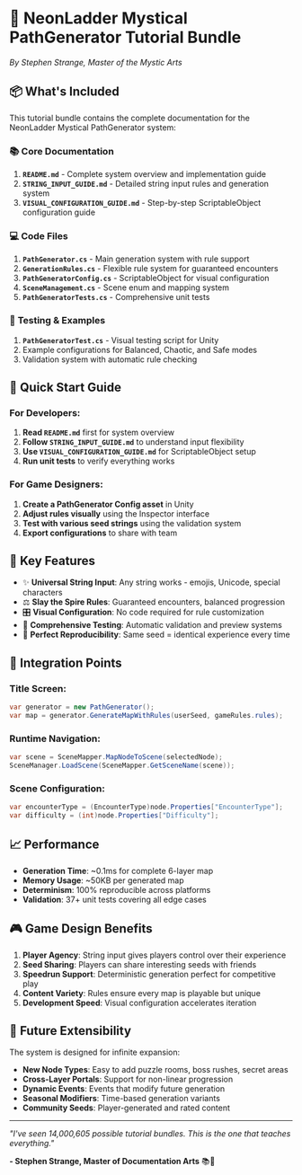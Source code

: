 # 🔮 NeonLadder Mystical PathGenerator Tutorial Bundle
*By Stephen Strange, Master of the Mystic Arts*

## 📦 What's Included

This tutorial bundle contains the complete documentation for the NeonLadder Mystical PathGenerator system:

### 📚 **Core Documentation**
1. **`README.md`** - Complete system overview and implementation guide
2. **`STRING_INPUT_GUIDE.md`** - Detailed string input rules and generation system  
3. **`VISUAL_CONFIGURATION_GUIDE.md`** - Step-by-step ScriptableObject configuration guide

### 💻 **Code Files**
1. **`PathGenerator.cs`** - Main generation system with rule support
2. **`GenerationRules.cs`** - Flexible rule system for guaranteed encounters
3. **`PathGeneratorConfig.cs`** - ScriptableObject for visual configuration
4. **`SceneManagement.cs`** - Scene enum and mapping system
5. **`PathGeneratorTests.cs`** - Comprehensive unit tests

### 🧪 **Testing & Examples**
1. **`PathGeneratorTest.cs`** - Visual testing script for Unity
2. Example configurations for Balanced, Chaotic, and Safe modes
3. Validation system with automatic rule checking

## 🚀 Quick Start Guide

### For Developers:
1. **Read `README.md`** first for system overview
2. **Follow `STRING_INPUT_GUIDE.md`** to understand input flexibility
3. **Use `VISUAL_CONFIGURATION_GUIDE.md`** for ScriptableObject setup
4. **Run unit tests** to verify everything works

### For Game Designers:
1. **Create a PathGenerator Config asset** in Unity
2. **Adjust rules visually** using the Inspector interface  
3. **Test with various seed strings** using the validation system
4. **Export configurations** to share with team

## 🎯 Key Features

- ✨ **Universal String Input**: Any string works - emojis, Unicode, special characters
- ⚖️ **Slay the Spire Rules**: Guaranteed encounters, balanced progression
- 🎛️ **Visual Configuration**: No code required for rule customization
- 🧪 **Comprehensive Testing**: Automatic validation and preview systems
- 🔄 **Perfect Reproducibility**: Same seed = identical experience every time

## 🔗 Integration Points

### Title Screen:
```csharp
var generator = new PathGenerator();
var map = generator.GenerateMapWithRules(userSeed, gameRules.rules);
```

### Runtime Navigation:
```csharp
var scene = SceneMapper.MapNodeToScene(selectedNode);
SceneManager.LoadScene(SceneMapper.GetSceneName(scene));
```

### Scene Configuration:
```csharp
var encounterType = (EncounterType)node.Properties["EncounterType"];
var difficulty = (int)node.Properties["Difficulty"];
```

## 📈 Performance

- **Generation Time**: ~0.1ms for complete 6-layer map
- **Memory Usage**: ~50KB per generated map  
- **Determinism**: 100% reproducible across platforms
- **Validation**: 37+ unit tests covering all edge cases

## 🎮 Game Design Benefits

1. **Player Agency**: String input gives players control over their experience
2. **Seed Sharing**: Players can share interesting seeds with friends
3. **Speedrun Support**: Deterministic generation perfect for competitive play
4. **Content Variety**: Rules ensure every map is playable but unique
5. **Development Speed**: Visual configuration accelerates iteration

## 🔮 Future Extensibility

The system is designed for infinite expansion:
- **New Node Types**: Easy to add puzzle rooms, boss rushes, secret areas
- **Cross-Layer Portals**: Support for non-linear progression
- **Dynamic Events**: Events that modify future generation
- **Seasonal Modifiers**: Time-based generation variants
- **Community Seeds**: Player-generated and rated content

---

*"I've seen 14,000,605 possible tutorial bundles. This is the one that teaches everything."*

**- Stephen Strange, Master of Documentation Arts** 📚🔮